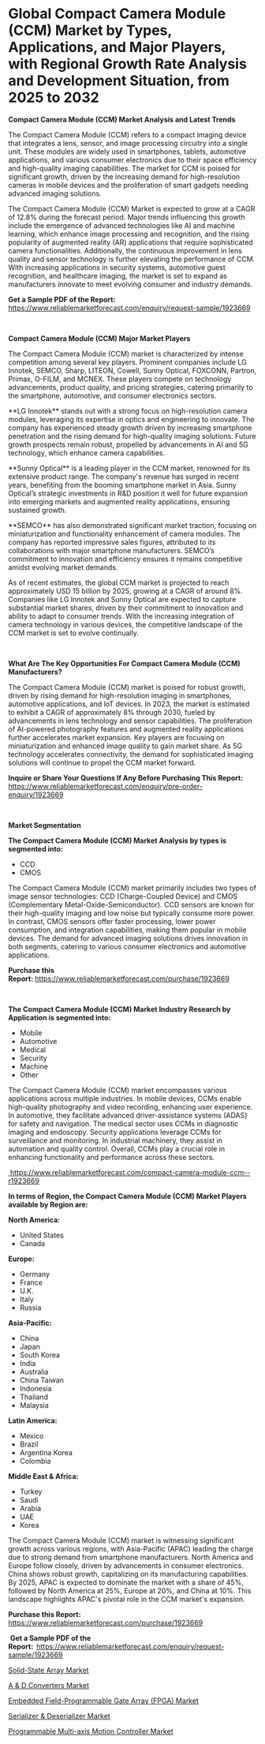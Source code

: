 <p><h1>Global Compact Camera Module (CCM) Market by Types, Applications, and Major Players, with Regional Growth Rate Analysis and Development Situation, from 2025 to 2032</h1></p><p><strong>Compact Camera Module (CCM) Market Analysis and Latest Trends</strong></p>
<p><p>The Compact Camera Module (CCM) refers to a compact imaging device that integrates a lens, sensor, and image processing circuitry into a single unit. These modules are widely used in smartphones, tablets, automotive applications, and various consumer electronics due to their space efficiency and high-quality imaging capabilities. The market for CCM is poised for significant growth, driven by the increasing demand for high-resolution cameras in mobile devices and the proliferation of smart gadgets needing advanced imaging solutions.</p><p>The Compact Camera Module (CCM) Market is expected to grow at a CAGR of 12.8% during the forecast period. Major trends influencing this growth include the emergence of advanced technologies like AI and machine learning, which enhance image processing and recognition, and the rising popularity of augmented reality (AR) applications that require sophisticated camera functionalities. Additionally, the continuous improvement in lens quality and sensor technology is further elevating the performance of CCM. With increasing applications in security systems, automotive guest recognition, and healthcare imaging, the market is set to expand as manufacturers innovate to meet evolving consumer and industry demands.</p></p>
<p><strong>Get a Sample PDF of the Report:&nbsp;</strong> <a href="https://www.reliablemarketforecast.com/enquiry/request-sample/1923669?utm_campaign=1842&utm_medium=2&utm_source=Github&utm_content=ia&utm_term=07042025&utm_id=compact-camera-module-ccm">https://www.reliablemarketforecast.com/enquiry/request-sample/1923669</a></p>
<p>&nbsp;</p>
<p><strong>Compact Camera Module (CCM) Major Market Players</strong></p>
<p><p>The Compact Camera Module (CCM) market is characterized by intense competition among several key players. Prominent companies include LG Innotek, SEMCO, Sharp, LITEON, Cowell, Sunny Optical, FOXCONN, Partron, Primax, O-FILM, and MCNEX. These players compete on technology advancements, product quality, and pricing strategies, catering primarily to the smartphone, automotive, and consumer electronics sectors.</p><p>**LG Innotek** stands out with a strong focus on high-resolution camera modules, leveraging its expertise in optics and engineering to innovate. The company has experienced steady growth driven by increasing smartphone penetration and the rising demand for high-quality imaging solutions. Future growth prospects remain robust, propelled by advancements in AI and 5G technology, which enhance camera capabilities.</p><p>**Sunny Optical** is a leading player in the CCM market, renowned for its extensive product range. The company's revenue has surged in recent years, benefiting from the booming smartphone market in Asia. Sunny Optical’s strategic investments in R&D position it well for future expansion into emerging markets and augmented reality applications, ensuring sustained growth.</p><p>**SEMCO** has also demonstrated significant market traction, focusing on miniaturization and functionality enhancement of camera modules. The company has reported impressive sales figures, attributed to its collaborations with major smartphone manufacturers. SEMCO’s commitment to innovation and efficiency ensures it remains competitive amidst evolving market demands.</p><p>As of recent estimates, the global CCM market is projected to reach approximately USD 15 billion by 2025, growing at a CAGR of around 8%. Companies like LG Innotek and Sunny Optical are expected to capture substantial market shares, driven by their commitment to innovation and ability to adapt to consumer trends. With the increasing integration of camera technology in various devices, the competitive landscape of the CCM market is set to evolve continually.</p></p>
<p>&nbsp;</p>
<p><strong>What Are The Key Opportunities For Compact Camera Module (CCM) Manufacturers?</strong></p>
<p><p>The Compact Camera Module (CCM) market is poised for robust growth, driven by rising demand for high-resolution imaging in smartphones, automotive applications, and IoT devices. In 2023, the market is estimated to exhibit a CAGR of approximately 8% through 2030, fueled by advancements in lens technology and sensor capabilities. The proliferation of AI-powered photography features and augmented reality applications further accelerates market expansion. Key players are focusing on miniaturization and enhanced image quality to gain market share. As 5G technology accelerates connectivity, the demand for sophisticated imaging solutions will continue to propel the CCM market forward.</p></p>
<p><strong>Inquire or Share Your Questions If Any Before Purchasing This Report:</strong> <a href="https://www.reliablemarketforecast.com/enquiry/pre-order-enquiry/1923669?utm_campaign=1842&utm_medium=2&utm_source=Github&utm_content=ia&utm_term=07042025&utm_id=compact-camera-module-ccm">https://www.reliablemarketforecast.com/enquiry/pre-order-enquiry/1923669</a></p>
<p>&nbsp;</p>
<p><strong>Market Segmentation</strong></p>
<p><strong>The Compact Camera Module (CCM) Market Analysis by types is segmented into:</strong></p>
<p><ul><li>CCD</li><li>CMOS</li></ul></p>
<p><p>The Compact Camera Module (CCM) market primarily includes two types of image sensor technologies: CCD (Charge-Coupled Device) and CMOS (Complementary Metal-Oxide-Semiconductor). CCD sensors are known for their high-quality imaging and low noise but typically consume more power. In contrast, CMOS sensors offer faster processing, lower power consumption, and integration capabilities, making them popular in mobile devices. The demand for advanced imaging solutions drives innovation in both segments, catering to various consumer electronics and automotive applications.</p></p>
<p><strong>Purchase this Report:&nbsp;</strong><a href="https://www.reliablemarketforecast.com/purchase/1923669?utm_campaign=1842&utm_medium=2&utm_source=Github&utm_content=ia&utm_term=07042025&utm_id=compact-camera-module-ccm">https://www.reliablemarketforecast.com/purchase/1923669</a></p>
<p>&nbsp;</p>
<p><strong>The Compact Camera Module (CCM) Market Industry Research by Application is segmented into:</strong></p>
<p><ul><li>Mobile</li><li>Automotive</li><li>Medical</li><li>Security</li><li>Machine</li><li>Other</li></ul></p>
<p><p>The Compact Camera Module (CCM) market encompasses various applications across multiple industries. In mobile devices, CCMs enable high-quality photography and video recording, enhancing user experience. In automotive, they facilitate advanced driver-assistance systems (ADAS) for safety and navigation. The medical sector uses CCMs in diagnostic imaging and endoscopy. Security applications leverage CCMs for surveillance and monitoring. In industrial machinery, they assist in automation and quality control. Overall, CCMs play a crucial role in enhancing functionality and performance across these sectors.</p></p>
<p><a href="https://www.reliablemarketforecast.com/compact-camera-module-ccm--r1923669?utm_campaign=1842&utm_medium=2&utm_source=Github&utm_content=ia&utm_term=07042025&utm_id=compact-camera-module-ccm">&nbsp;https://www.reliablemarketforecast.com/compact-camera-module-ccm--r1923669</a></p>
<p><strong>In terms of Region, the Compact Camera Module (CCM) Market Players available by Region are:</strong></p>
<p>
    <p> <strong> North America: </strong>
        <ul>
            <li>United States</li>
            <li>Canada</li>
        </ul>
        </p> 
    <p> <strong> Europe: </strong>
        <ul>
            <li>Germany</li>
            <li>France</li>
            <li>U.K.</li>
            <li>Italy</li>
            <li>Russia</li>
        </ul>
        </p> 
    <p> <strong> Asia-Pacific: </strong>
        <ul>
            <li>China</li>
            <li>Japan</li>
            <li>South Korea</li>
            <li>India</li>
            <li>Australia</li>
            <li>China Taiwan</li>
            <li>Indonesia</li>
            <li>Thailand</li>
            <li>Malaysia</li>
        </ul>
        </p> 
    <p> <strong> Latin America: </strong>
        <ul>
            <li>Mexico</li>
            <li>Brazil</li>
            <li>Argentina Korea</li>
            <li>Colombia</li>
        </ul>
        </p> 
    <p> <strong> Middle East & Africa: </strong>
        <ul>
            <li>Turkey</li>
            <li>Saudi</li>
            <li>Arabia</li>
            <li>UAE</li>
            <li>Korea</li>
        </ul>
    </p>
    </p>
<p><p>The Compact Camera Module (CCM) market is witnessing significant growth across various regions, with Asia-Pacific (APAC) leading the charge due to strong demand from smartphone manufacturers. North America and Europe follow closely, driven by advancements in consumer electronics. China shows robust growth, capitalizing on its manufacturing capabilities. By 2025, APAC is expected to dominate the market with a share of 45%, followed by North America at 25%, Europe at 20%, and China at 10%. This landscape highlights APAC's pivotal role in the CCM market's expansion.</p></p>
<p><strong>Purchase this Report: </strong><a href="https://www.reliablemarketforecast.com/purchase/1923669?utm_campaign=1842&utm_medium=2&utm_source=Github&utm_content=ia&utm_term=07042025&utm_id=compact-camera-module-ccm">https://www.reliablemarketforecast.com/purchase/1923669</a></p>
<p>&nbsp;<strong>Get a Sample PDF of the Report:&nbsp;&nbsp;</strong><a href="https://www.reliablemarketforecast.com/enquiry/request-sample/1923669?utm_campaign=1842&utm_medium=2&utm_source=Github&utm_content=ia&utm_term=07042025&utm_id=compact-camera-module-ccm">https://www.reliablemarketforecast.com/enquiry/request-sample/1923669</a></p>
<p><strong></strong></p>
<p><p><a href="https://github.com/mronmizoe/Market-Research-Report-List-1/blob/main/solid-state-array-market.md?utm_campaign=1842&utm_medium=2&utm_source=Github&utm_content=ia&utm_term=07042025&utm_id=compact-camera-module-ccm">Solid-State Array Market</a></p><p><a href="https://github.com/janskudiony/Market-Research-Report-List-1/blob/main/a-d-converters-market.md?utm_campaign=1842&utm_medium=2&utm_source=Github&utm_content=ia&utm_term=07042025&utm_id=compact-camera-module-ccm">A & D Converters Market</a></p><p><a href="https://github.com/hayasiorover/Market-Research-Report-List-1/blob/main/embedded-field-programmable-gate-array-fpga-market.md?utm_campaign=1842&utm_medium=2&utm_source=Github&utm_content=ia&utm_term=07042025&utm_id=compact-camera-module-ccm">Embedded Field-Programmable Gate Array (FPGA) Market</a></p><p><a href="https://github.com/makzzochil/Market-Research-Report-List-1/blob/main/serializer-deserializer-market.md?utm_campaign=1842&utm_medium=2&utm_source=Github&utm_content=ia&utm_term=07042025&utm_id=compact-camera-module-ccm">Serializer & Deserializer Market</a></p><p><a href="https://github.com/gitfwelday/Market-Research-Report-List-1/blob/main/programmable-multi-axis-motion-controller-market.md?utm_campaign=1842&utm_medium=2&utm_source=Github&utm_content=ia&utm_term=07042025&utm_id=compact-camera-module-ccm">Programmable Multi-axis Motion Controller Market</a></p></p>